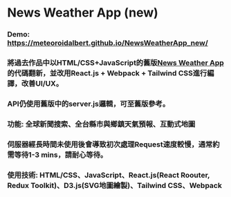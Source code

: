 # News Weather App (new)
### Demo: https://meteoroidalbert.github.io/NewsWeatherApp_new/
### 將過去作品中以HTML/CSS+JavaScript的舊版[News Weather App](https://github.com/MeteoroidAlbert/myproject)的代碼翻新，並改用React.js + Webpack + Tailwind CSS進行編譯，改善UI/UX。
### API仍使用舊版中的server.js邏輯，可至舊版參考。
### 功能: 全球新聞搜索、全台縣市與鄉鎮天氣預報、互動式地圖
### 伺服器經長時間未使用後會導致初次處理Request速度較慢，通常約需等待1-3 mins，請耐心等待。
### 使用技術: HTML/CSS、JavaScript、React.js(React Roouter, Redux Toolkit)、D3.js(SVG地圖繪製)、Tailwind CSS、Webpack



